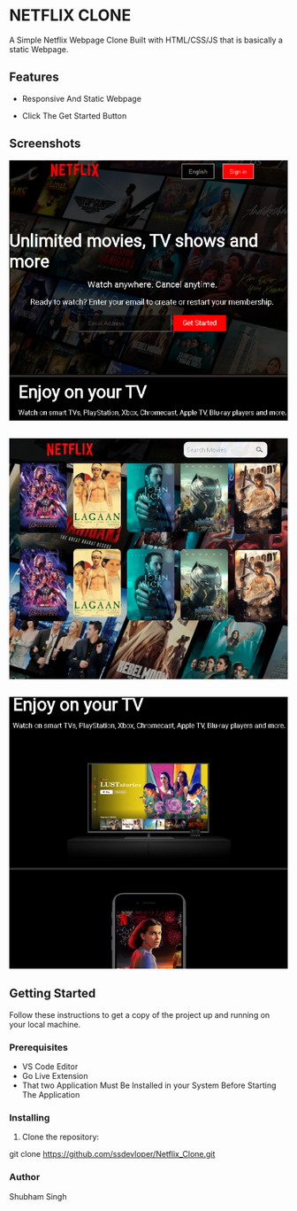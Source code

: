 
# NETFLIX CLONE

A Simple Netflix  Webpage Clone  Built with  HTML/CSS/JS that is basically a static Webpage.


## Features


- Responsive And Static Webpage


- Click The Get Started Button

## Screenshots

![Front Page](assets/image/screenshot/page1.png)
##
![Second Page](assets/image/screenshot/page4.png)

##
![Third Page](assets/image/screenshot/page2.png)


## Getting Started

 Follow these instructions to get a copy of the project up and running on your local machine.


### Prerequisites

 - VS Code Editor
 - Go Live Extension
 - That two Application Must Be Installed in your System Before Starting The Application

 ### Installing
 1. Clone the repository:

 git clone https://github.com/ssdevloper/Netflix_Clone.git


### Author

Shubham Singh
